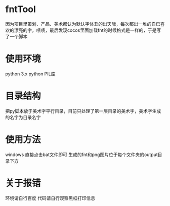 # fntTool
因为项目里策划、产品、美术都认为默认字体丑的出天际，每次都出一堆的自已喜欢的漂亮的字，啧啧，最后发现cocos里面加载fnt的时候格式是一样的，于是写了一个脚本

# 使用环境
python 3.x
python PIL库

# 目录结构
把py脚本放于美术字平行目录，目前只处理了第一层目录的美术字，美术字生成的名字为目录名字

# 使用方法
windows 直接点击bat文件即可
生成的fnt和png图片位于每个文件夹的output目录下方

# 关于报错
环境请自行百度
代码请自行观察黑框打印信息

